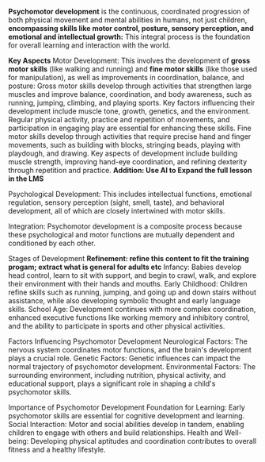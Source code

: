 **Psychomotor development** is the continuous, coordinated progression of both physical movement and mental abilities in humans, not just children, **encompassing skills like motor control, posture, sensory perception, and emotional and intellectual growth:** This integral process is the foundation for overall learning and interaction with the world. 

**Key Aspects**
Motor Development:
This involves the development of **gross motor skills** (like walking and running) and **fine motor skills** (like those used for manipulation), as well as improvements in coordination, balance, and posture: Gross motor skills develop through activities that strengthen large muscles and improve balance, coordination, and body awareness, such as running, jumping, climbing, and playing sports. Key factors influencing their development include muscle tone, growth, genetics, and the environment. Regular physical activity, practice and repetition of movements, and participation in engaging play are essential for enhancing these skills.  Fine motor skills develop through activities that require precise hand and finger movements, such as building with blocks, stringing beads, playing with playdough, and drawing. Key aspects of development include building muscle strength, improving hand-eye coordination, and refining dexterity through repetition and practice. **Addition: Use AI to Expand the full lesson in the LMS**

Psychological Development:
This includes intellectual functions, emotional regulation, sensory perception (sight, smell, taste), and behavioral development, all of which are closely intertwined with motor skills.

Integration:
Psychomotor development is a composite process because these psychological and motor functions are mutually dependent and conditioned by each other.

Stages of Development **Refinement: refine this content to fit the training progam; extract what is general for adults etc**
Infancy:
Babies develop head control, learn to sit with support, and begin to crawl, walk, and explore their environment with their hands and mouths. 
Early Childhood:
Children refine skills such as running, jumping, and going up and down stairs without assistance, while also developing symbolic thought and early language skills. 
School Age:
Development continues with more complex coordination, enhanced executive functions like working memory and inhibitory control, and the ability to participate in sports and other physical activities. 

Factors Influencing Psychomotor Development
Neurological Factors:
The nervous system coordinates motor functions, and the brain's development plays a crucial role. 
Genetic Factors:
Genetic influences can impact the normal trajectory of psychomotor development. 
Environmental Factors:
The surrounding environment, including nutrition, physical activity, and educational support, plays a significant role in shaping a child's psychomotor skills. 


Importance of Psychomotor Development
Foundation for Learning:
Early psychomotor skills are essential for cognitive development and learning. 
Social Interaction:
Motor and social abilities develop in tandem, enabling children to engage with others and build relationships. 
Health and Well-being:
Developing physical aptitudes and coordination contributes to overall fitness and a healthy lifestyle. 